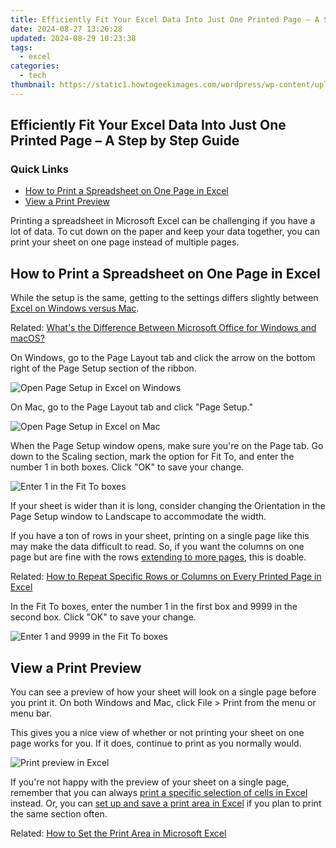 ```yaml
---
title: Efficiently Fit Your Excel Data Into Just One Printed Page – A Step by Step Guide
date: 2024-08-27 13:26:28
updated: 2024-08-29 10:23:38
tags:
  - excel
categories:
  - tech
thumbnail: https://static1.howtogeekimages.com/wordpress/wp-content/uploads/2021/09/microsoft_excel_hero_1200x675.jpg
---
```


## Efficiently Fit Your Excel Data Into Just One Printed Page – A Step by Step Guide

### Quick Links

* [How to Print a Spreadsheet on One Page in Excel](https://common-error.techidaily.com/fixing-windows-11-update-issues-how-to-unstick-a-frozen-system/)
* [View a Print Preview](https://some-knowledge.techidaily.com/in-2024-hit-top-rank-firstrow-pursuits-outside-sports/)

 Printing a spreadsheet in Microsoft Excel can be challenging if you have a lot of data. To cut down on the paper and keep your data together, you can print your sheet on one page instead of multiple pages.

##  How to Print a Spreadsheet on One Page in Excel

 While the setup is the same, getting to the settings differs slightly between [Excel on Windows versus Mac](https://some-knowledge.techidaily.com/expert-techniques-in-creating-timelapses-on-black-hero5-for-2024/).

Related: [What's the Difference Between Microsoft Office for Windows and macOS?](https://some-knowledge.techidaily.com/expert-techniques-in-creating-timelapses-on-black-hero5-for-2024/) 

 On Windows, go to the Page Layout tab and click the arrow on the bottom right of the Page Setup section of the ribbon.

![Open Page Setup in Excel on Windows](https://static1.howtogeekimages.com/wordpress/wp-content/uploads/2021/10/OpenPageSetupWindows-ExcelPrintOnePage.png) 

 On Mac, go to the Page Layout tab and click "Page Setup."

![Open Page Setup in Excel on Mac](https://static1.howtogeekimages.com/wordpress/wp-content/uploads/2021/10/OpenPageSetupMac-ExcelPrintOnePage.png) 

 When the Page Setup window opens, make sure you're on the Page tab. Go down to the Scaling section, mark the option for Fit To, and enter the number 1 in both boxes. Click "OK" to save your change.

![Enter 1 in the Fit To boxes](https://static1.howtogeekimages.com/wordpress/wp-content/uploads/2021/10/FitToPage-ExcelPrintOnePage.png) 

 If your sheet is wider than it is long, consider changing the Orientation in the Page Setup window to Landscape to accommodate the width.

 If you have a ton of rows in your sheet, printing on a single page like this may make the data difficult to read. So, if you want the columns on one page but are fine with the rows [extending to more pages](https://change-location.techidaily.com/full-guide-to-catch-100-iv-pokemon-using-a-map-on-xiaomi-redmi-note-12-5g-drfone-by-drfone-virtual-android/), this is doable.

Related: [How to Repeat Specific Rows or Columns on Every Printed Page in Excel](https://change-location.techidaily.com/full-guide-to-catch-100-iv-pokemon-using-a-map-on-xiaomi-redmi-note-12-5g-drfone-by-drfone-virtual-android/) 

 In the Fit To boxes, enter the number 1 in the first box and 9999 in the second box. Click "OK" to save your change.

![Enter 1 and 9999 in the Fit To boxes](https://static1.howtogeekimages.com/wordpress/wp-content/uploads/2021/10/FitRows-ExcelPrintOnePage.png) 

##  View a Print Preview

 You can see a preview of how your sheet will look on a single page before you print it. On both Windows and Mac, click File > Print from the menu or menu bar.

 This gives you a nice view of whether or not printing your sheet on one page works for you. If it does, continue to print as you normally would.

![Print preview in Excel](https://static1.howtogeekimages.com/wordpress/wp-content/uploads/2021/10/PrintPreview-ExcelPrintOnePage.png) 

 If you're not happy with the preview of your sheet on a single page, remember that you can always [print a specific selection of cells in Excel](https://some-guidance.techidaily.com/updated-tuning-into-emotion-background-melodies-in-film/) instead. Or, you can [set up and save a print area in Excel](https://some-techniques.techidaily.com/in-2024-expert-insights-into-magix-video-pro-xs-design/) if you plan to print the same section often.

Related: [How to Set the Print Area in Microsoft Excel](https://some-techniques.techidaily.com/in-2024-expert-insights-into-magix-video-pro-xs-design/)

<ins class="adsbygoogle"
     style="display:block"
     data-ad-format="autorelaxed"
     data-ad-client="ca-pub-7571918770474297"
     data-ad-slot="1223367746"></ins>



<ins class="adsbygoogle"
     style="display:block"
     data-ad-client="ca-pub-7571918770474297"
     data-ad-slot="8358498916"
     data-ad-format="auto"
     data-full-width-responsive="true"></ins>
